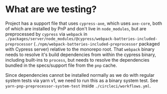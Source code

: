 # What are we testing?

Project has a support file that uses `cypress-axe`, which uses `axe-core`, both of which are installed by PnP and don't live in `node_modules`, but are preprocessed by `cypress` via `webpack` in `./packages/server/node_modules/@cypress/webpack-batteries-included-preprocessor` (`./npm/webpack-batteries-included-preprocessor` packaged with Cypress server) relative to the monorepo root. That `webpack` binary needs to resolve it's build dependencies from within the cypress binary, including built-ins to `process`, but needs to resolve the dependencies bundled in the specs/support file from the `pnp` cache.

Since dependencies cannot be installed normally as we do with regular system tests via yarn v1, we need to run this as a binary system test.
See `yarn-pnp-preprocessor-system-test` inside `./circleci/workflows.yml`.
